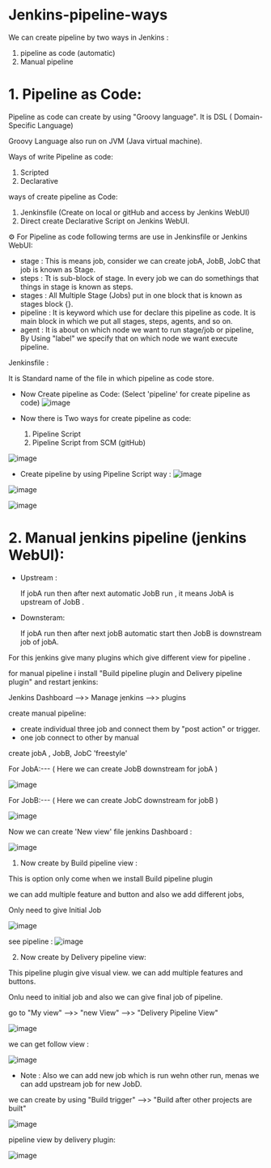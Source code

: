 # Jenkins-pipeline-ways

We can create pipeline by two ways in Jenkins :
 1. pipeline as code (automatic)
 2. Manual pipeline

  

# 1. Pipeline as Code:

  Pipeline as code can create by using "Groovy language". It is DSL ( Domain-Specific Language)

  Groovy Language also run on JVM (Java virtual machine).

 Ways of write Pipeline as code: 
  1. Scripted 
  2. Declarative  
   
ways of create pipeline as Code:
  1. Jenkinsfile (Create on local or gitHub and access by Jenkins WebUI)
  2. Direct create Declarative Script on Jenkins WebUI.


⚙️ For Pipeline as code following terms are use in Jenkinsfile or Jenkins WebUI:

  - stage : This is means job, consider we can create jobA, JobB, JobC that job is known as Stage.
  - steps : Tt is sub-block of stage. In every job we can do somethings that things in stage is known as steps.
  - stages : All Multiple Stage (Jobs) put in one block that is known as stages block {}.
  - pipeline : It is keyword which use for declare this pipeline as code. It is main block in which we put all stages, steps, agents, and so on.
  - agent : It is about on which node we want to run stage/job or pipeline, By Using "label" we specify that on which node we want execute pipeline.


Jenkinsfile : 

It is Standard name of the file in which pipeline as code store.


 - Now Create pipeline as Code: (Select 'pipeline' for create pipeline as code)
![image](https://github.com/Pratikshinde55/Jenkins-pipeline-ways/assets/145910708/d10af14c-a676-4538-aa90-916e157055d7)

 - Now there is Two ways for create pipeline as code:
   1.  Pipeline Script
   2.  Pipeline Script from SCM (gitHub)

![image](https://github.com/Pratikshinde55/Jenkins-pipeline-ways/assets/145910708/f3deea6b-8cbb-4906-99e6-cd4673ffc123)

 - Create pipeline by using Pipeline Script way :
![image](https://github.com/Pratikshinde55/Jenkins-pipeline-ways/assets/145910708/c46cb3f4-d735-4a32-8d5f-99c49e6a8de5)

![image](https://github.com/Pratikshinde55/Jenkins-pipeline-ways/assets/145910708/5176c8ee-2de6-4599-af8d-b9b11a8b32f5)

![image](https://github.com/Pratikshinde55/Jenkins-pipeline-ways/assets/145910708/e0e34b56-0b0f-44cb-8c66-eed4c6c95ed7)


# 2. Manual jenkins pipeline (jenkins WebUI):

- Upstream :

  If jobA run then after next automatic JobB run , it means JobA is upstream of JobB .

- Downsteram:

  If jobA run then after next jobB automatic start then JobB is downstream job of jobA.
  
For this jenkins give many plugins which give different view for pipeline .

for manual pipeline i install "Build pipeline plugin and Delivery pipeline plugin" and restart jenkins:

 Jenkins Dashboard -->> Manage jenkins -->> plugins 

 create manual pipeline:
  - create individual three job and connect them by "post action" or trigger.
  - one job connect to other by manual
  
 create jobA , JobB, JobC 'freestyle'

For JobA:--- ( Here we can create JobB downstream for jobA )

 ![image](https://github.com/Pratikshinde55/Jenkins-pipeline-ways/assets/145910708/1ad9d607-37db-4c39-9f83-18fff27b39ad)

For JobB:--- ( Here we can create JobC downstream for jobB )

![image](https://github.com/Pratikshinde55/Jenkins-pipeline-ways/assets/145910708/b24b9c7e-6526-467e-b16c-64b6c86c01d8)

Now we can create 'New view' file jenkins Dashboard :

![image](https://github.com/Pratikshinde55/Jenkins-pipeline-ways/assets/145910708/ebbc47bf-edb4-4b30-b3d3-528af72aa4a9)


1. Now create by Build pipeline view :

 This is option only come when we install Build pipeline plugin

 we can add multiple feature and button and also we add different jobs, 

 Only need to give Initial Job 

 ![image](https://github.com/Pratikshinde55/Jenkins-pipeline-ways/assets/145910708/520cb0b5-b6e9-41dc-9943-ab1aeaa42235)

 see pipeline :
 ![image](https://github.com/Pratikshinde55/Jenkins-pipeline-ways/assets/145910708/17758cef-2aa3-442e-a7cb-84aabeb3472e)


2. Now create by Delivery pipeline view:

This pipeline plugin give visual view.
we can add multiple features and buttons.

Onlu need to initial job and also we can give final job of pipeline.

go to "My view"  -->> "new View" -->> "Delivery Pipeline View" 

![image](https://github.com/Pratikshinde55/Jenkins-pipeline-ways/assets/145910708/415cf65f-1b14-4a72-a074-b5b9ddc9b1c8)

we can get follow view :

![image](https://github.com/Pratikshinde55/Jenkins-pipeline-ways/assets/145910708/56b841f1-7e7c-4fad-8c1c-749170aedf6a)


 
- Note :
Also we can add new job which is run wehn other run, menas we can add upstream job for new JobD.

we can create by using "Build trigger" -->> "Build after other projects are built"

![image](https://github.com/Pratikshinde55/Jenkins-pipeline-ways/assets/145910708/bbd28d4a-3111-43fd-8cdd-b3e2fb241c23)

pipeline view by delivery plugin:

![image](https://github.com/Pratikshinde55/Jenkins-pipeline-ways/assets/145910708/286d7dce-3675-4526-82c4-b2b978ce6b06)


